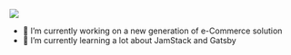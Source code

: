 ![](https://github-readme-stats.vercel.app/api?username=raphaelmansuy&show_icons=true&count_private=true)

- 🔭 I’m currently working on a new generation of e-Commerce solution
- 🌱 I’m currently learning a lot about JamStack and Gatsby


<!--
**raphaelmansuy/raphaelmansuy** is a ✨ _special_ ✨ repository because its `README.md` (this file) appears on your GitHub profile.

Here are some ideas to get you started:

- 🔭 I’m currently working on ...
- 🌱 I’m currently learning ...
- 👯 I’m looking to collaborate on ...
- 🤔 I’m looking for help with ...
- 💬 Ask me about ...
- 📫 How to reach me: ...
- 😄 Pronouns: ...
- ⚡ Fun fact: ...
-->
